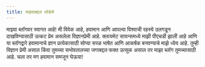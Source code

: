 ```yaml
---
title: माझ्याबद्दल थोडेसे
---
```

माझ्या ब्लॉगवर स्वागत आहे! मी विवेक आहे, हवामान आणि आपल्या विश्वाची रहस्ये उलगडून दाखविण्यासाठी उत्कट प्रेम असलेला विज्ञानप्रेमी आहे. क्लायमेट सायन्समध्ये माझी पीएचडी झाली आहे आणि या ब्लॉगद्वारे हवामानाचे ज्ञान प्रत्येकासाठी सोप्या सरळ भाषेत आणि आकर्षक बनवण्याचे माझे ध्येय आहे. तुम्ही विज्ञान प्रेमी असाल किंवा तुमच्या सभोवतालच्या जगाबद्दल फक्त उत्सुक असाल तर माझा ब्लॉग तुमच्यासाठी आहे. चला तर मग हवामान समजून घेऊया!